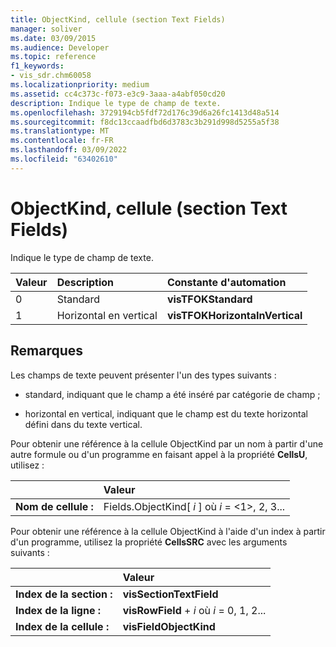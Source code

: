 ```yaml
---
title: ObjectKind, cellule (section Text Fields)
manager: soliver
ms.date: 03/09/2015
ms.audience: Developer
ms.topic: reference
f1_keywords:
- vis_sdr.chm60058
ms.localizationpriority: medium
ms.assetid: cc4c373c-f073-e3c9-3aaa-a4abf050cd20
description: Indique le type de champ de texte.
ms.openlocfilehash: 3729194cb5fdf72d176c39d6a26fc1413d48a514
ms.sourcegitcommit: f8dc13ccaadfbd6d3783c3b291d998d5255a5f38
ms.translationtype: MT
ms.contentlocale: fr-FR
ms.lasthandoff: 03/09/2022
ms.locfileid: "63402610"
---
```

# <a name="objectkind-cell-text-fields-section"></a>ObjectKind, cellule (section Text Fields)

Indique le type de champ de texte.
  
|**Valeur**|**Description**|**Constante d'automation**|
|:-----|:-----|:-----|
| 0  <br/> | Standard  <br/> |**visTFOKStandard** <br/> |
| 1  <br/> |Horizontal en vertical  <br/> |**visTFOKHorizontaInVertical** <br/> |
   
## <a name="remarks"></a>Remarques

Les champs de texte peuvent présenter l'un des types suivants :
  
- standard, indiquant que le champ a été inséré par catégorie de champ ;
    
- horizontal en vertical, indiquant que le champ est du texte horizontal défini dans du texte vertical.
    
Pour obtenir une référence à la cellule ObjectKind par un nom à partir d'une autre formule ou d'un programme en faisant appel à la propriété **CellsU**, utilisez : 
  
||Valeur |
|:-----|:-----|
| **Nom de cellule :**  <br/> | Fields.ObjectKind[  *i*  ] où  *i*  = <1>, 2, 3... |
   
Pour obtenir une référence à la cellule ObjectKind à l'aide d'un index à partir d'un programme, utilisez la propriété **CellsSRC** avec les arguments suivants : 
  
||Valeur |
|:-----|:-----|
| **Index de la section :**  <br/> |**visSectionTextField** <br/> |
| **Index de la ligne :**  <br/> |**visRowField** +   *i* où *i* = 0, 1, 2... |
| **Index de la cellule :**  <br/> |**visFieldObjectKind** <br/> |
   

